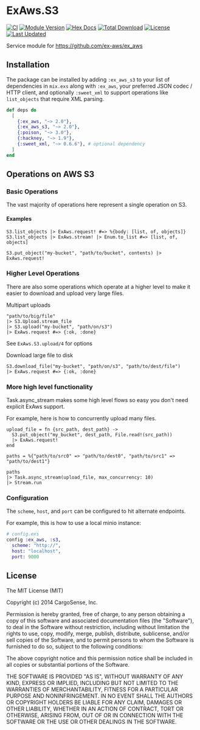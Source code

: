# ExAws.S3

<!-- MDOC !-->

[![CI](https://github.com/ex-aws/ex_aws_s3/workflows/on-push/badge.svg)](https://github.com/ex-aws/ex_aws_s3/actions?query=workflow%3Aon-push)
[![Module Version](https://img.shields.io/hexpm/v/ex_aws_s3.svg)](https://hex.pm/packages/ex_aws_s3)
[![Hex Docs](https://img.shields.io/badge/hex-docs-lightgreen.svg)](https://hexdocs.pm/ex_aws_s3/)
[![Total Download](https://img.shields.io/hexpm/dt/ex_aws_s3.svg)](https://hex.pm/packages/ex_aws_s3)
[![License](https://img.shields.io/hexpm/l/ex_aws_s3.svg)](https://github.com/ex-aws/ex_aws_s3/blob/master/LICENSE)
[![Last Updated](https://img.shields.io/github/last-commit/ex-aws/ex_aws_s3.svg)](https://github.com/ex-aws/ex_aws_s3/commits/master)

Service module for https://github.com/ex-aws/ex_aws

## Installation

The package can be installed by adding `:ex_aws_s3` to your list of dependencies in `mix.exs`
along with `:ex_aws`, your preferred JSON codec / HTTP client, and optionally `:sweet_xml`
to support operations like `list_objects` that require XML parsing.

```elixir
def deps do
  [
    {:ex_aws, "~> 2.0"},
    {:ex_aws_s3, "~> 2.0"},
    {:poison, "~> 3.0"},
    {:hackney, "~> 1.9"},
    {:sweet_xml, "~> 0.6.6"}, # optional dependency
  ]
end
```

## Operations on AWS S3

### Basic Operations

The vast majority of operations here represent a single operation on S3.

#### Examples
```
S3.list_objects |> ExAws.request! #=> %{body: [list, of, objects]}
S3.list_objects |> ExAws.stream! |> Enum.to_list #=> [list, of, objects]

S3.put_object("my-bucket", "path/to/bucket", contents) |> ExAws.request!
```

### Higher Level Operations

There are also some operations which operate at a higher level to make it easier
to download and upload very large files.

Multipart uploads
```
"path/to/big/file"
|> S3.Upload.stream_file
|> S3.upload("my-bucket", "path/on/s3")
|> ExAws.request #=> {:ok, :done}
```
See `ExAws.S3.upload/4` for options

Download large file to disk
```
S3.download_file("my-bucket", "path/on/s3", "path/to/dest/file")
|> ExAws.request #=> {:ok, :done}
```

### More high level functionality

Task.async_stream makes some high level flows so easy you don't need explicit ExAws support.

For example, here is how to concurrently upload many files.

```
upload_file = fn {src_path, dest_path} ->
  S3.put_object("my_bucket", dest_path, File.read!(src_path))
  |> ExAws.request!
end

paths = %{"path/to/src0" => "path/to/dest0", "path/to/src1" => "path/to/dest1"}

paths
|> Task.async_stream(upload_file, max_concurrency: 10)
|> Stream.run
```

### Configuration

The `scheme`, `host`, and `port` can be configured to hit alternate endpoints.

For example, this is how to use a local minio instance:

```elixir
# config.exs
config :ex_aws, :s3,
  scheme: "http://",
  host: "localhost",
  port: 9000
```

<!-- MDOC !-->

## License

The MIT License (MIT)

Copyright (c) 2014 CargoSense, Inc.

Permission is hereby granted, free of charge, to any person obtaining a copy
of this software and associated documentation files (the "Software"), to deal
in the Software without restriction, including without limitation the rights
to use, copy, modify, merge, publish, distribute, sublicense, and/or sell
copies of the Software, and to permit persons to whom the Software is
furnished to do so, subject to the following conditions:

The above copyright notice and this permission notice shall be included in
all copies or substantial portions of the Software.

THE SOFTWARE IS PROVIDED "AS IS", WITHOUT WARRANTY OF ANY KIND, EXPRESS OR
IMPLIED, INCLUDING BUT NOT LIMITED TO THE WARRANTIES OF MERCHANTABILITY,
FITNESS FOR A PARTICULAR PURPOSE AND NONINFRINGEMENT. IN NO EVENT SHALL THE
AUTHORS OR COPYRIGHT HOLDERS BE LIABLE FOR ANY CLAIM, DAMAGES OR OTHER
LIABILITY, WHETHER IN AN ACTION OF CONTRACT, TORT OR OTHERWISE, ARISING FROM,
OUT OF OR IN CONNECTION WITH THE SOFTWARE OR THE USE OR OTHER DEALINGS IN
THE SOFTWARE.

